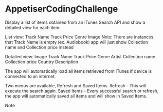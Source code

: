 # AppetiserCodingChallenge
Display a list of items obtained from an iTunes Search API and show a detailed view for each item.

List view:
Track Name
Track Price
Genre
Image
Note: There are instances that Track Name is empty (ex. Audiobook) app will just show Collection name and Collection price instead

Detailed view:
Image
Track Name
Track Price
Genre
Artist
Collection name 
Collection price 
Country
Description

The app will automatically load all items retrieved from iTunes if device is connected to an internet.

Two menus are available, Refresh and Saved Items.
Refresh - This will execute the search again.
Saved Items - Every successful search or refresh, the app will automatically saved all items and will show in Saved Items.

Note

